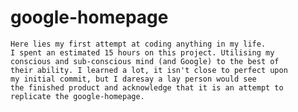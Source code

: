    # google-homepage
    Here lies my first attempt at coding anything in my life.  
    I spent an estimated 15 hours on this project. Utilising my 
    conscious and sub-conscious mind (and Google) to the best of 
    their ability. I learned a lot, it isn't close to perfect upon 
    my initial commit, but I daresay a lay person would see
    the finished product and acknowledge that it is an attempt to 
    replicate the google-homepage. 
